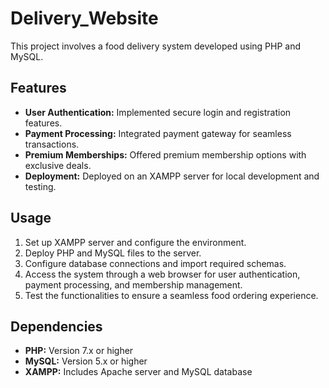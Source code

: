# Delivery_Website

This project involves a food delivery system developed using PHP and MySQL.

## Features

- **User Authentication:** Implemented secure login and registration features.
- **Payment Processing:** Integrated payment gateway for seamless transactions.
- **Premium Memberships:** Offered premium membership options with exclusive deals.
- **Deployment:** Deployed on an XAMPP server for local development and testing.

## Usage

1. Set up XAMPP server and configure the environment.
2. Deploy PHP and MySQL files to the server.
3. Configure database connections and import required schemas.
4. Access the system through a web browser for user authentication, payment processing, and membership management.
5. Test the functionalities to ensure a seamless food ordering experience.

## Dependencies

- **PHP:** Version 7.x or higher
- **MySQL:** Version 5.x or higher
- **XAMPP:** Includes Apache server and MySQL database
